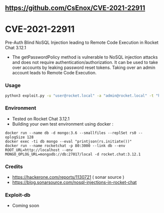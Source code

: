 
## https://github.com/CsEnox/CVE-2021-22911
##
##
##

# CVE-2021-22911
Pre-Auth Blind NoSQL Injection leading to Remote Code Execution in Rocket Chat 3.12.1

- The getPasswordPolicy method is vulnerable to NoSQL injection attacks and does not require authentication/authorization. It can be used to take over accounts by leaking password reset tokens. Taking over an admin account leads to Remote Code Execution.

### Usage
```bash
python3 exploit.py -u "user@rocket.local" -a "admin@rocket.local" -t "http://rocket.local"
```

### Environment
- Tested on Rocket Chat 3.12.1
- Building your own test environment using docker :
```
docker run --name db -d mongo:3.6 --smallfiles --replSet rs0 --oplogSize 128
docker exec -ti db mongo --eval "printjson(rs.initiate())"
docker run --name rocketchat -p 80:3000 --link db --env ROOT_URL=http://localhost --env MONGO_OPLOG_URL=mongodb://db:27017/local -d rocket.chat:3.12.1

```

### Credits
- https://hackerone.com/reports/1130721 ( sonar source ) 
- https://blog.sonarsource.com/nosql-injections-in-rocket-chat

### Exploit-db
- Coming soon
